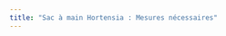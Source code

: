```yaml
---
title: "Sac à main Hortensia : Mesures nécessaires"
---
```


<DesignMeasurements design='hortensia' />

